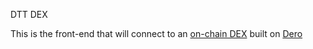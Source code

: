 DTT DEX

This is the front-end that will connect to an [on-chain DEX](https://github.com/narteysarso/dero-onchain-dex/tree/main/contract) built on [Dero](https://dero.io/)
